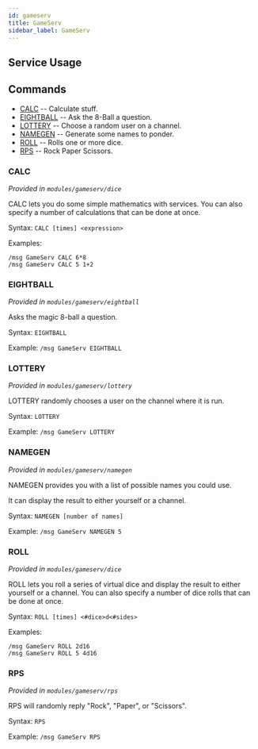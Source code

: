 ```yaml
---
id: gameserv
title: GameServ
sidebar_label: GameServ
---
```


## Service Usage

## Commands

* [CALC](#calc) -- Calculate stuff.
* [EIGHTBALL](#eightball) -- Ask the 8-Ball a question.
* [LOTTERY](#lottery) -- Choose a random user on a channel.
* [NAMEGEN](#namegen) -- Generate some names to ponder.
* [ROLL](#roll) -- Rolls one or more dice.
* [RPS](#rps) -- Rock Paper Scissors.

### CALC

*Provided in `modules/gameserv/dice`*

CALC lets you do some simple mathematics with
services. You can also specify a number of
calculations that can be done at once.

Syntax: `CALC [times] <expression>`

Examples:
```
/msg GameServ CALC 6*8
/msg GameServ CALC 5 1+2
```

### EIGHTBALL

*Provided in `modules/gameserv/eightball`*

Asks the magic 8-ball a question.

Syntax: `EIGHTBALL`

Example: `/msg GameServ EIGHTBALL`

### LOTTERY

*Provided in `modules/gameserv/lottery`*

LOTTERY randomly chooses a user on
the channel where it is run.

Syntax: `LOTTERY`

Example: `/msg GameServ LOTTERY`

### NAMEGEN

*Provided in `modules/gameserv/namegen`*

NAMEGEN provides you with a list of possible
names you could use.

It can display the result to either yourself or
a channel.

Syntax: `NAMEGEN [number of names]`

Example: `/msg GameServ NAMEGEN 5`

### ROLL

*Provided in `modules/gameserv/dice`*

ROLL lets you roll a series of virtual dice
and display the result to either yourself or
a channel. You can also specify a number of
dice rolls that can be done at once.

Syntax: `ROLL [times] <#dice>d<#sides>`

Examples:
```
/msg GameServ ROLL 2d16
/msg GameServ ROLL 5 4d16
```

### RPS

*Provided in `modules/gameserv/rps`*

RPS will randomly reply "Rock", "Paper", or "Scissors".

Syntax: `RPS`

Example: `/msg GameServ RPS`

